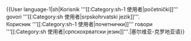 {{User language-1|sh|Korisnik '''[[:Category:sh-1 使用者|početnički]]''' govori '''[[:Category:sh 使用者|srpskohrvatski jezik]]'''.<br />Корисник '''[[:Category:sh-1 使用者|почетнички]]''' говори '''[[:Category:sh 使用者|српскохрватски језик]]'''.|塞尔维亚-克罗地亚语}} <noinclude>
</noinclude>
